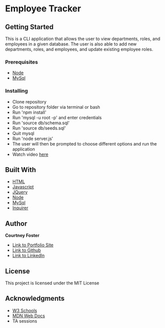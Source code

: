 # Employee Tracker



## Getting Started

This is a CLI application that allows the user to view departments, roles, and employees in a given database. The user is also able to add new departments, roles, and employees, and update existing employee roles. 

### Prerequisites
* [Node](https://nodejs.org/en/)
* [MySql](https://dev.mysql.com/doc/)

### Installing

* Clone repository
* Go to repository folder via terminal or bash
* Run 'npm install'
* Run 'mysql -u root -p' and enter credentials
* Run 'source db/schema.sql'
* Run 'source db/seeds.sql'
* Quit mysql
* Run 'node server.js'
* The user will then be prompted to choose different options and run the application
* Watch video [here](https://youtu.be/sBln5avzD1Y)


## Built With

* [HTML](https://developer.mozilla.org/en-US/docs/Web/HTML)
* [Javascript](https://developer.mozilla.org/en-US/docs/Web/JavaScript)
* [JQuery](https://developer.mozilla.org/en-US/docs/Glossary/jQuery)
* [Node](https://nodejs.org/en/)
* [MySql](https://dev.mysql.com/doc/)
* [Inquirer](https://www.npmjs.com/package/inquirer)

## Author

**Courtney Foster** 

- [Link to Portfolio Site](https://cfoster121.github.io/portfolio/)
- [Link to Github](https://github.com/cfoster121)
- [Link to LinkedIn](https://www.linkedin.com/in/courtney-foster-0b364575/)


## License

This project is licensed under the MIT License 

## Acknowledgments

* [W3 Schools](https://www.w3schools.com/)
* [MDN Web Docs](https://developer.mozilla.org/en-US/)
* TA sessions
